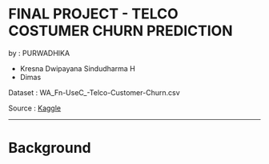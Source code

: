 # FINAL PROJECT - TELCO COSTUMER CHURN PREDICTION
by : PURWADHIKA 
 - Kresna Dwipayana Sindudharma H
 - Dimas
 
 Dataset : WA_Fn-UseC_-Telco-Customer-Churn.csv
 
 Source :  <a href="https://www.kaggle.com/blastchar/telco-customer-churn">Kaggle</a>
 
 ---
 
 # Background
 
